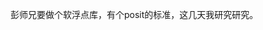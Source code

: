 <div style="display:none;" class="author">
{
    "date" : "2025-03-26",
    "weather" : "cloudy",
    "hashtag" : ["poist浮点数","科研"],
}
</div>

彭师兄要做个软浮点库，有个posit的标准，这几天我研究研究。